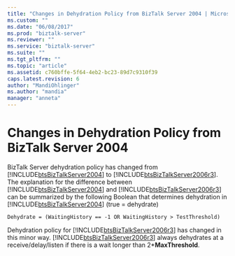 ```yaml
---
title: "Changes in Dehydration Policy from BizTalk Server 2004 | Microsoft Docs"
ms.custom: ""
ms.date: "06/08/2017"
ms.prod: "biztalk-server"
ms.reviewer: ""
ms.service: "biztalk-server"
ms.suite: ""
ms.tgt_pltfrm: ""
ms.topic: "article"
ms.assetid: c760bffe-5f64-4eb2-bc23-89d7c9310f39
caps.latest.revision: 6
author: "MandiOhlinger"
ms.author: "mandia"
manager: "anneta"
---
```

# Changes in Dehydration Policy from BizTalk Server 2004
BizTalk Server dehydration policy has changed from [!INCLUDE[btsBizTalkServer2004](../includes/btsbiztalkserver2004-md.md)] to [!INCLUDE[btsBizTalkServer2006r3](../includes/btsbiztalkserver2006r3-md.md)]. The explanation for the difference between [!INCLUDE[btsBizTalkServer2004](../includes/btsbiztalkserver2004-md.md)] and [!INCLUDE[btsBizTalkServer2006r3](../includes/btsbiztalkserver2006r3-md.md)] can be summarized by the following Boolean that determines dehydration in [!INCLUDE[btsBizTalkServer2004](../includes/btsbiztalkserver2004-md.md)] (true = dehydrate)  
  
```  
Dehydrate = (WaitingHistory == -1 OR WaitingHistory > TestThreshold)  
```  
  
 Dehydration policy for [!INCLUDE[btsBizTalkServer2006r3](../includes/btsbiztalkserver2006r3-md.md)] has changed in this minor way. [!INCLUDE[btsBizTalkServer2006r3](../includes/btsbiztalkserver2006r3-md.md)] always dehydrates at a receive/delay/listen if there is a wait longer than 2***MaxThreshold**.